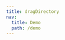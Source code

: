 ```yaml
---
title: dragDirectory
nav:
  title: Demo
  path: /demo
---
```


<code src="../examples/dragDirectory.tsx"></code>
